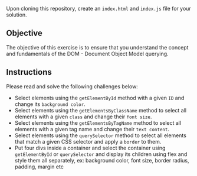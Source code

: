 

Upon cloning this repository, create an `index.html` and `index.js` file for your 
solution.

## Objective

The objective of this exercise is to ensure that you understand the concept and 
fundamentals of the DOM - Document Object Model querying.

## Instructions
Please read and solve the following challenges below:	
- Select elements using the `getElementById` method with a given `ID` and change its `background color`.
- Select elements using the `getElementsByClassName` method to select all elements with a given `class` and change their `font size`.
- Select elements using the `getElementsByTagName` method to select all elements with a given tag name and change their `text content`.
- Select elements using  the `querySelector` method to select all elements that match a given CSS selector and apply a `border` to them.
- Put four divs inside a container and select the container using `getElementById` or `querySelector` and display its children using flex and style them all separately, ex: background color, font size, border radius, padding, margin etc
